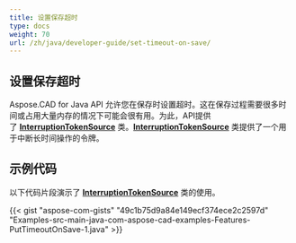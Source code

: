 ```yaml
---
title: 设置保存超时
type: docs
weight: 70
url: /zh/java/developer-guide/set-timeout-on-save/
---
```


## **设置保存超时**

Aspose.CAD for Java API 允许您在保存时设置超时。这在保存过程需要很多时间或占用大量内存的情况下可能会很有用。为此，API提供了 [**InterruptionTokenSource**](https://reference.aspose.com/cad/java/com.aspose.cad/InterruptionTokenSource) 类。[**InterruptionTokenSource**](https://reference.aspose.com/cad/java/com.aspose.cad/InterruptionTokenSource) 类提供了一个用于中断长时间操作的令牌。

## 示例代码

以下代码片段演示了 [**InterruptionTokenSource**](https://reference.aspose.com/cad/java/com.aspose.cad/InterruptionTokenSource) 类的使用。

{{< gist "aspose-com-gists" "49c1b75d9a84e149ecf374ece2c2597d" "Examples-src-main-java-com-aspose-cad-examples-Features-PutTimeoutOnSave-1.java" >}}
